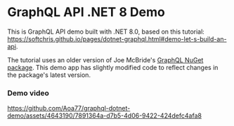 # GraphQL API .NET 8 Demo
This is GraphQL API demo built with .NET 8.0, based on this tutorial: https://softchris.github.io/pages/dotnet-graphql.html#demo-let-s-build-an-api.

The tutorial uses an older version of Joe McBride's [GraphQL NuGet package](https://www.nuget.org/packages/GraphQL/7.8.0). This demo app has slightly modified code to reflect changes in the package's latest version. 

### Demo video
https://github.com/Aoa77/graphql-dotnet-demo/assets/4643190/7891364a-d7b5-4d06-9422-424defc4afa8
